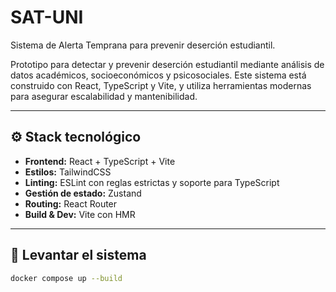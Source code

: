 # SAT-UNI

Sistema de Alerta Temprana para prevenir deserción estudiantil.

Prototipo para detectar y prevenir deserción estudiantil mediante análisis de datos académicos, socioeconómicos y psicosociales. Este sistema está construido con React, TypeScript y Vite, y utiliza herramientas modernas para asegurar escalabilidad y mantenibilidad.

---

## ⚙️ Stack tecnológico

- **Frontend:** React + TypeScript + Vite
- **Estilos:** TailwindCSS
- **Linting:** ESLint con reglas estrictas y soporte para TypeScript
- **Gestión de estado:** Zustand
- **Routing:** React Router
- **Build & Dev:** Vite con HMR

---

## 🚀 Levantar el sistema

```bash
docker compose up --build
